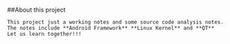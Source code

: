 ##About this project

    This project just a working notes and some source code analysis notes.
    The notes include **Android Framework** **Linux Kernel** and **QT**
    Let us learn together!!! 
